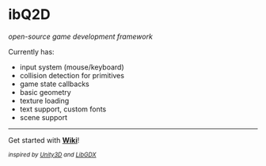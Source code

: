 # ibQ2D<br>

<i>open-source game development framework</i> <p>Currently has: </p> 
- input system (mouse/keyboard)
- collision detection for primitives
- game state callbacks
- basic geometry
- texture loading
- text support, custom fonts
- scene support
<hr>
Get started with <b><a href="https://github.com/ibequa/ibq2d/wiki">Wiki</a></b>!

<sub><i>inspired by <a href="https://unity3d.com">Unity3D</a> and <a href="https://libgdx.badlogicgames.com">LibGDX</a></i></sub>
